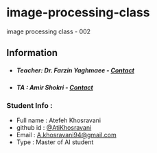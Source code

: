 # image-processing-class
image processing class - 002

## Information
* ##### Teacher: Dr. Farzin Yaghmaee - [Contact](mailto:f_yaghmaee@semnan.ac.ir)
* ##### TA : Amir Shokri - [Contact](mailto:amirshokri@semnan.ac.ir)

### Student Info :
* Full name : Atefeh Khosravani
* github id : [@AtiKhosravani](https://github.com/AtiKhosravani)
* Email : A.khosravani94@gmail.com
* Type : Master of AI student
